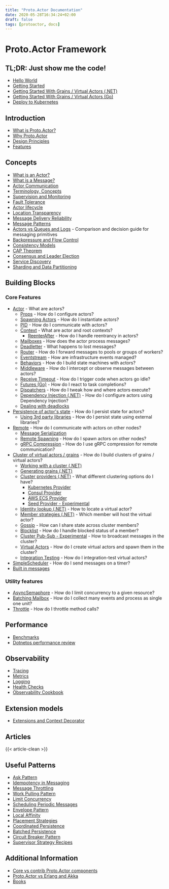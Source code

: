 ```yaml
---
title: "Proto.Actor Documentation"
date: 2020-05-28T16:34:24+02:00
draft: false
tags: [protoactor, docs]
---
```


# Proto.Actor Framework

## TL;DR: Just show me the code!

- [Hello World](hello-world)
- [Getting Started](getting-started)
- [Getting Started With Grains / Virtual Actors (.NET)](cluster/getting-started-net.md)
- [Getting Started With Grains / Virtual Actors (Go)](cluster/getting-started-go.md)
- [Deploy to Kubernetes](cluster/getting-started-kubernetes.md)

## Introduction

- [What is Proto.Actor?](what-is-protoactor)
- [Why Proto.Actor](why-protoactor)
- [Design Principles](design-principles)
- [Features](features)

## Concepts

- [What is an Actor?](actors.md)
- [What is a Message?](messages.md)
- [Actor Communication](communication.md)
- [Terminology, Concepts](terminology.md)
- [Supervision and Monitoring](supervision.md)
- [Fault Tolerance](fault-tolerance.md)
- [Actor lifecycle](life-cycle.md)
- [Location Transparency](location-transparency.md)
- [Message Delivery Reliability](durability.md)
- [Message Patterns](message-patterns.md)
- [Actors vs Queues and Logs](actors-vs-queues.md) - Comparison and decision guide for messaging primitives
- [Backpressure and Flow Control](backpressure.md)
- [Consistency Models](consistency-models.md)
- [CAP Theorem](cap-theorem.md)
- [Consensus and Leader Election](consensus.md)
- [Service Discovery](service-discovery.md)
- [Sharding and Data Partitioning](sharding-and-partitioning.md)

## Building Blocks

### Core Features

- [Actor](actors.md) - What are actors?
  - [Props](props.md) - How do I configure actors?
  - [Spawning Actors](spawn.md) - How do I instantiate actors?
  - [PID](pid.md) - How do I communicate with actors?
  - [Context](context.md) - What are actor and root contexts?
    - [ReenterAfter](reenter.md) - How do I handle reentrancy in actors?
  - [Mailboxes](mailboxes.md) - How does the actor process messages?
  - [Deadletter](deadletter.md) - What happens to lost messages?
  - [Router](routers.md) - How do I forward messages to pools or groups of workers?
  - [Eventstream](eventstream.md) - How are infrastructure events managed?
  - [Behaviors](behaviors.md) - How do I build state machines with actors?
  - [Middleware](middleware.md) - How do I intercept or observe messages between actors?
  - [Receive Timeout](receive-timeout.md) - How do I trigger code when actors go idle?
  - [Futures (Go)](futures.md) - How do I react to task completions?
  - [Dispatchers](dispatchers.md) - How do I tweak how and where actors execute?
  - [Dependency Injection (.NET)](di.md) - How do I configure actors using Dependency Injection?
  - [Dealing with deadlocks](deadlocks.md)
- [Persistence of actor's state](persistence.md) - How do I persist state for actors?
  - [Using 3rd party libraries](externalpersistence.md) - How do I persist state using external libraries?
- [Remote](remote.md) - How do I communicate with actors on other nodes?
  - [Message Serialization](serialization.md)
  - [Remote Spawning](remote-spawn.md) - How do I spawn actors on other nodes?
  - [gRPC Compression](grpc-compression.md) - How do I use gRPC compression for remote communication?
- [Cluster of virtual actors / grains](cluster.md) - How do I build clusters of grains / virtual actors?
  - [Working with a cluster (.NET)](cluster/using-cluster-net.md)
  - [Generating grains (.NET)](cluster/codegen-net.md)
  - [Cluster providers (.NET)](cluster/cluster-providers-net.md) - What different clustering options do I have?
    - [Kubernetes Provider](cluster/kubernetes-provider-net.md)
    - [Consul Provider](cluster/consul-net.md)
    - [AWS ECS Provider](cluster/aws-provider-net.md)
    - [Seed Provider - Experimental](cluster/seed-provider-net.md)
  - [Identity lookup (.NET)](cluster/identity-lookup-net.md) - How to locate a virtual actor?
  - [Member strategies (.NET)](cluster/member-strategies.md) - Which member will host the virtual actor?
  - [Gossip](cluster/gossip.md) - How can I share state across cluster members?
  - [Blocklist](cluster/blocklist.md) - How do I handle blocked status of a member?
  - [Cluster Pub-Sub - Experimental](cluster/pub-sub.md) - How to broadcast messages in the cluster?
  - [Virtual Actors](cluster/virtual-actors-go.md) - How do I create virtual actors and spawn them in the cluster?
  - [Integration Testing](integration-tests.md) -  How do I integration-test virtual actors?
- [SimpleScheduler](scheduling.md) - How do I send messages on a timer?
- [Built in messages](messages)


### Utility features

- [AsyncSemaphore](asyncsemaphore.md) - How do I limit concurrency to a given resource?
- [Batching Mailbox](mailboxes.md#batching-mailbox) - How do I collect many events and process as single one unit?
- [Throttle](throttle.md) - How do I throttle method calls?

## Performance

- [Benchmarks](performance/benchmarks.md)
- [Dotnetos performance review](performance/dotnetos.md)

## Observability

- [Tracing](tracing.md)
- [Metrics](metrics.md)
- [Logging](logging.md)
- [Health Checks](health-checks.md)
- [Observability Cookbook](observability-cookbook.md)

## Extension models

- [Extensions and Context Decorator](context-decorator.md)

## Articles

{{< article-clean >}}

## Useful Patterns

- [Ask Pattern](ask-pattern.md)
- [Idempotency in Messaging](idempotency.md)
- [Message Throttling](throttling.md)
- [Work Pulling Pattern](work-pulling.md)
- [Limit Concurrency](limit-concurrency.md)
- [Scheduling Periodic Messages](scheduling.md)
- [Envelope Pattern](envelope-pattern.md)
- [Local Affinity](local-affinity.md)
- [Placement Strategies](placement-strategies.md)
- [Coordinated Persistence](coordinated-persistence.md)
- [Batched Persistence](persistence.md#batched-persistence)
- [Circuit Breaker Pattern](circuit-breaker.md)
- [Supervisor Strategy Recipes](supervisor-strategy-recipes.md)

## Additional Information

- [Core vs contrib Proto.Actor components](core-contrib-components.md)
- [Proto.Actor vs Erlang and Akka](protoactor-vs-erlang-akka.md)
- [Books](books.md)
